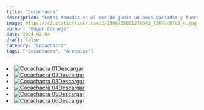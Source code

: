 ```yaml
---
title: "Cocachacra"
description: "Fotos tomadas en el mes de junio un poco variadas y fueron tomadas en Arequipa"
image: https://c2.staticflickr.com/2/1590/25051278642_f267dcb7c0_n.jpg
author: "Edgar Cornejo"
date: 2024-02-04
draft: false
category: "Cocachacra"
tags: ["Cocachacra", "Arequipa"]
---
```


<li><a href="https://c2.staticflickr.com/2/1637/25169573295_9206783357_o.jpg" download title="Descargar"><img src="https://c2.staticflickr.com/2/1637/25169573295_c2577c649e_n.jpg" loading="lazy" alt="Cocachacra 01">Descargar</a></li>
<li><a href="https://c2.staticflickr.com/2/1590/25051278642_99c3490595_o.jpg" download title="Descargar"><img src="https://c2.staticflickr.com/2/1590/25051278642_f267dcb7c0_n.jpg" loading="lazy" alt="Cocachacra 02">Descargar</a></li>
<li><a href="https://c2.staticflickr.com/2/1565/25051256412_cd49923114_o.jpg" download title="Descargar"><img src="https://c2.staticflickr.com/2/1565/25051256412_255d0a16bc_n.jpg" loading="lazy" alt="Cocachacra 03">Descargar</a></li>
<li><a href="https://c2.staticflickr.com/2/1708/25143159976_41f56c7f68_o.jpg" download title="Descargar"><img src="https://c2.staticflickr.com/2/1708/25143159976_9b5ee4bcaf_n.jpg" loading="lazy" alt="Cocachacra 04">Descargar</a></li>
<li><a href="https://c2.staticflickr.com/2/1702/24801766769_ccafb23026_o.jpg" download title="Descargar"><img src="https://c2.staticflickr.com/2/1702/24801766769_e0252edb42_n.jpg" loading="lazy" alt="Cocachacra 05">Descargar</a></li>
<li><a href="https://c2.staticflickr.com/2/1669/25169459105_88a66ca6da_o.jpg" download title="Descargar"><img src="https://c2.staticflickr.com/2/1669/25169459105_85e24c0d80_k.jpg" loading="lazy" alt="Cocachacra 06">Descargar</a></li>
